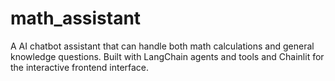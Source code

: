 # math_assistant
A AI chatbot assistant that can handle both math calculations and general knowledge questions. Built with LangChain agents and tools  and Chainlit for the interactive frontend interface.
